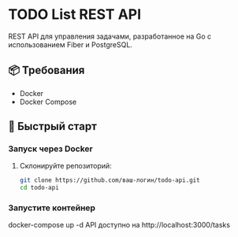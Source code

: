 # TODO List REST API

REST API для управления задачами, разработанное на Go с использованием Fiber и PostgreSQL.

## 📦 Требования
- Docker
- Docker Compose

## 🚀 Быстрый старт
### Запуск через Docker
1. Склонируйте репозиторий:
   ```bash
   git clone https://github.com/ваш-логин/todo-api.git
   cd todo-api
### Запустите контейнер
docker-compose up -d
API доступно на http://localhost:3000/tasks